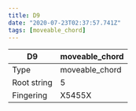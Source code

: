 ```yaml
---
title: D9
date: "2020-07-23T02:37:57.741Z"
tags: [moveable_chord]
---
```


|D9|moveable_chord|
|---|---|
|Type|moveable_chord|
|Root string|5|
|Fingering|X5455X|


